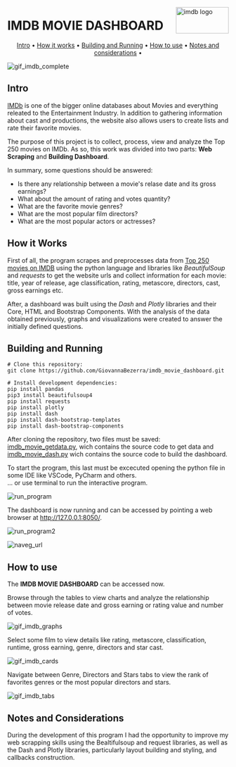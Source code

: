 <img src="https://user-images.githubusercontent.com/44107852/225351489-5af6215f-5b7a-485e-9ee9-8296ce33daec.png" align="right"
     alt="imdb logo" width="120" height="60">     
# IMDB MOVIE DASHBOARD

<p align="center">
  <a href="#intro">Intro</a> •
  <a href="#how-it-works">How it works</a> •
  <a href="#building-and-running">Building and Running</a> •
  <a href="#how-to-use">How to use</a> •
  <a href="#notes-and-considerations">Notes and considerations</a> •
</p>

![gif_imdb_complete](https://user-images.githubusercontent.com/44107852/225400194-cb0165fa-dbcd-4741-9fe2-3761586b8be8.gif)

## Intro 

[IMDb](https://www.imdb.com/) is one of the bigger online databases about Movies and everything releated 
to the Entertainment Industry. In addition to gathering information about cast and productions, the website
also allows users to create lists and rate their favorite movies.

The purpose of this project is to collect, process, view and analyze the Top 250 movies on IMDb. As so, this work was divided into two parts: **Web Scraping** and **Building Dashboard**.

In summary, some questions should be answered:  
* Is there any relationship between a movie's relase date and its gross earnings?
* What about the amount of rating and votes quantity?
* What are the favorite movie genres?
* What are the most popular film directors?
* What are the most popular actors or actresses?


## How it Works  

First of all, the program scrapes and preprocesses data from [Top 250 movies on IMDB](https://www.imdb.com/search/title/?groups=top_250&sort=user_rating) using the python language and libraries like *BeautifulSoup* and *requests* to get the website urls and collect information for each movie: title, year of release, age classification, rating, metascore, directors, cast, gross earnings etc.

After, a dashboard was built using the *Dash* and *Plotly* libraries and their Core, HTML and Bootstrap Components. With the analysis of the data obtained previously, graphs and visualizations were created to answer the initially defined questions.
 

## Building and Running

```
# Clone this repository:
git clone https://github.com/GiovannaBezerra/imdb_movie_dashboard.git
```   

```
# Install development dependencies:
pip install pandas
pip3 install beautifulsoup4
pip install requests
pip install plotly
pip install dash
pip install dash-bootstrap-templates
pip install dash-bootstrap-components
```

After cloning the repository, two files must be saved: [imdb_movie_getdata.py](https://github.com/GiovannaBezerra/imdb_movie_dashboard/blob/main/imdb_movie_getdata.py), wich contains the source code to get data and [imdb_movie_dash.py](https://github.com/GiovannaBezerra/imdb_movie_dashboard/blob/main/imdb_movie_dash.py) wich contains the source code to build the dashboard.

To start the program, this last must be excecuted opening the python file in some IDE like VSCode, PyCharm and others.   
... or use terminal to run the interactive program.   

![run_program](https://user-images.githubusercontent.com/44107852/225352197-f86f27e1-cfa4-41d1-bf01-c38d34a0fe8e.jpg)

The dashboard is now running and can be accessed by pointing a web browser at http://127.0.0.1:8050/.   

![run_program2](https://user-images.githubusercontent.com/44107852/225352283-32408af2-1ecf-499a-8000-172fd8bb97f5.jpg)   

![naveg_url](https://user-images.githubusercontent.com/44107852/225352368-020e63c9-c899-43ce-b9d9-b57153be6a0b.jpg)


## How to use

The **IMDB MOVIE DASHBOARD** can be accessed now.  

Browse through the tables to view charts and analyze the relationship between movie release date and gross earning or rating value and number of votes.   

![gif_imdb_graphs](https://user-images.githubusercontent.com/44107852/225422283-98c55f08-b7ea-4e07-8c16-5a8333ce90a1.gif)

Select some film to view details like rating, metascore, classification, runtime, gross earning, genre, directors and star cast.   

![gif_imdb_cards](https://user-images.githubusercontent.com/44107852/225422391-d5d79295-f21e-446e-af98-51588050d3df.gif)

Navigate between Genre, Directors and Stars tabs to view the rank of favorites genres or the most popular directors and stars.   

![gif_imdb_tabs](https://user-images.githubusercontent.com/44107852/225425158-a9372fb8-d393-43f3-9c3f-797c3e646dcc.gif)


## Notes and Considerations

During the development of this program I had the opportunity to improve my web scrapping skills using the Bealtifulsoup and request libraries, as well as the Dash and Plotly libraries, particularly layout building and styling, and callbacks construction.
